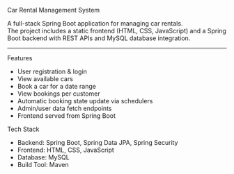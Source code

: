 Car Rental Management System

A full-stack Spring Boot application for managing car rentals.  
The project includes a static frontend (HTML, CSS, JavaScript) and a Spring Boot backend with REST APIs and MySQL database integration.

---

Features

-  User registration & login
-  View available cars
-  Book a car for a date range
-  View bookings per customer
-  Automatic booking state update via schedulers
-  Admin/user data fetch endpoints
-  Frontend served from Spring Boot

Tech Stack

- Backend: Spring Boot, Spring Data JPA, Spring Security
- Frontend: HTML, CSS, JavaScript
- Database: MySQL
- Build Tool: Maven

